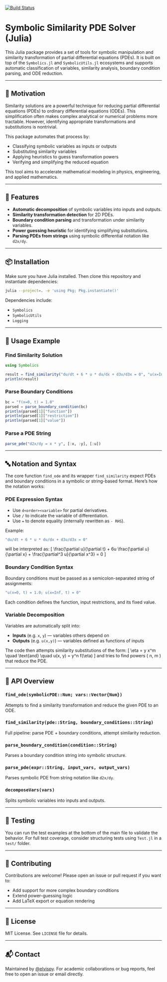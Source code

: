 [![Build Status](https://github.com/elvispy/SimilaritySolver.jl/actions/workflows/CI.yml/badge.svg?branch=main)](https://github.com/elvispy/SimilaritySolver.jl/actions/workflows/CI.yml?query=branch%3Amain)

# Symbolic Similarity PDE Solver (Julia)

This Julia package provides a set of tools for symbolic manipulation and similarity transformation of partial differential equations (PDEs). It is built on top of the `Symbolics.jl` and `SymbolicUtils.jl` ecosystems and supports automatic classification of variables, similarity analysis, boundary condition parsing, and ODE reduction.

---

## 🧠 Motivation

Similarity solutions are a powerful technique for reducing partial differential equations (PDEs) to ordinary differential equations (ODEs). This simplification often makes complex analytical or numerical problems more tractable. However, identifying appropriate transformations and substitutions is nontrivial.

This package automates that process by:
- Classifying symbolic variables as inputs or outputs
- Substituting similarity variables
- Applying heuristics to guess transformation powers
- Verifying and simplifying the reduced equation

This tool aims to accelerate mathematical modeling in physics, engineering, and applied mathematics.

---

## 🚀 Features

- **Automatic decomposition** of symbolic variables into inputs and outputs.
- **Similarity transformation detection** for 2D PDEs.
- **Boundary condition parsing** and transformation under similarity variables.
- **Power guessing heuristic** for identifying simplifying substitutions.
- **Parsing PDEs from strings** using symbolic differential notation like `d2x/dy`.

---

## 📦 Installation

Make sure you have Julia installed. Then clone this repository and instantiate dependencies:

```bash
julia --project=. -e 'using Pkg; Pkg.instantiate()'
```

Dependencies include:
- `Symbolics`
- `SymbolicUtils`
- `Logging`

---

## 🔧 Usage Example

### Find Similarity Solution

```julia
using Symbolics

result = find_similarity("du/dt + 6 * u * du/dx + d3u/d3x = 0", "u(x=Inf, t) = 0")
println(result)
```

### Parse Boundary Conditions

```julia
bc = "f(x=0, t) = 1.0"
parsed = parse_boundary_condition(bc)
println(parsed[1]["function"])
println(parsed[1]["restriction"])
println(parsed[1]["value"])
```

### Parse a PDE String

```julia
parse_pde("d2x/dy = x * y", [:x, :y], [:u])
```

---

## 🔤 Notation and Syntax

The core function `find_ode` and its wrapper `find_similarity` expect PDEs and boundary conditions in a symbolic or string-based format. Here’s how the notation works:

### PDE Expression Syntax
- Use `d<order><variable>` for partial derivatives.
- Use `/` to indicate the variable of differentiation.
- Use `=` to denote equality (internally rewritten as `- RHS`).

Example:
```julia
"du/dt + 6 * u * du/dx + d3u/d3x = 0"
```
will be interpreted as:
\[ \frac{\partial u}{\partial t} + 6u \frac{\partial u}{\partial x} + \frac{\partial^3 u}{\partial x^3} = 0 \]

### Boundary Condition Syntax
Boundary conditions must be passed as a semicolon-separated string of assignments:
```julia
"u(x=0, t) = 1.0; u(x=Inf, t) = 0"
```
Each condition defines the function, input restrictions, and its fixed value.

### Variable Decomposition
Variables are automatically split into:
- **Inputs** (e.g. `x`, `y`) — variables others depend on
- **Outputs** (e.g. `u(x,y)`) — variables defined as functions of inputs

The code then attempts similarity substitutions of the form:
\[ \eta = y x^m \quad \text{and} \quad u(x, y) = y^n f(\eta) \]
and tries to find powers \( n, m \) that reduce the PDE.

---

## 📖 API Overview

### `find_ode(symbolicPDE::Num; vars::Vector{Num})`
Attempts to find a similarity transformation and reduce the given PDE to an ODE.

### `find_similarity(pde::String, boundary_conditions::String)`
Full pipeline: parse PDE + boundary conditions, attempt similarity reduction.

### `parse_boundary_condition(condition::String)`
Parses a boundary condition string into symbolic structure.

### `parse_pde(expr::String, input_vars, output_vars)`
Parses symbolic PDE from string notation like `d2x/dy`.

### `decomposeVars(vars)`
Splits symbolic variables into inputs and outputs.

---

## 🧪 Testing

You can run the test examples at the bottom of the main file to validate the behavior. For full test coverage, consider structuring tests using `Test.jl` in a `test/` folder.

---

## 🤝 Contributing

Contributions are welcome! Please open an issue or pull request if you want to:
- Add support for more complex boundary conditions
- Extend power-guessing logic
- Add LaTeX export or equation rendering

---

## 📄 License

MIT License. See `LICENSE` file for details.

---

## 📬 Contact

Maintained by [@elvispy](https://github.com/elvispy). For academic collaborations or bug reports, feel free to open an issue or email directly.

